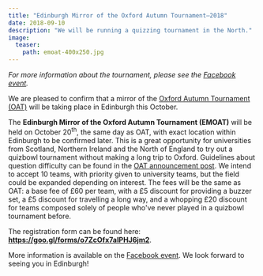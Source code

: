 ```yaml
---
title: "Edinburgh Mirror of the Oxford Autumn Tournament–2018"
date: 2018-09-10
description: "We will be running a quizzing tournament in the North."
image:
  teaser:
    path: emoat-400x250.jpg
---
```


_For more information about the tournament, please see the [Facebook event](https://www.facebook.com/events/827394727384647/)._

We are pleased to confirm that a mirror of the [Oxford Autumn Tournament (OAT)](/blog/2018-09-05-oat-2018-announcement) will be taking place in Edinburgh this October.

The **Edinburgh Mirror of the Oxford Autumn Tournament (EMOAT)** will be held on October 20<sup>th</sup>, the same day as OAT, with exact location within Edinburgh to be confirmed later. This is a great opportunity for universities from Scotland, Northern Ireland and the North of England to try out a quizbowl tournament without making a long trip to Oxford. Guidelines about question difficulty can be found in the [OAT announcement post](/blog/2018-09-05-oat-2018-announcement). We intend to accept 10 teams, with priority given to university teams, but the field could be expanded depending on interest. The fees will be the same as OAT: a base fee of £60 per team, with a £5 discount for providing a buzzer set, a £5 discount for travelling a long way, and a whopping £20 discount for teams composed solely of people who've never played in a quizbowl tournament before.

The registration form can be found here: **<https://goo.gl/forms/o7ZcOfx7aIPHJ6jm2>**.

More information is available on the [Facebook event](https://www.facebook.com/events/827394727384647/). We look forward to seeing you in Edinburgh!
